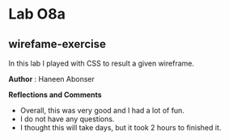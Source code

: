 # Lab O8a

## wirefame-exercise
In this lab I played with CSS to result a given wireframe.

**Author** : Haneen Abonser


**Reflections and Comments**
- Overall, this was very good and I had a lot of fun.
- I do not have any questions.
- I thought this will take days, but it took 2 hours to finished it.
